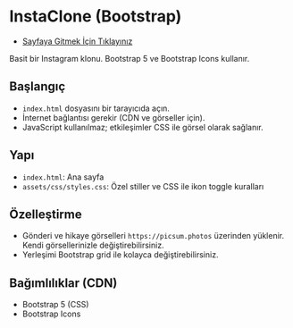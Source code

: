 # InstaClone (Bootstrap)

- [Sayfaya Gitmek İçin Tıklayınız](https://ardaatprk.github.io/instaclone/)

Basit bir Instagram klonu. Bootstrap 5 ve Bootstrap Icons kullanır.

## Başlangıç

- `index.html` dosyasını bir tarayıcıda açın.
- İnternet bağlantısı gerekir (CDN ve görseller için).
- JavaScript kullanılmaz; etkileşimler CSS ile görsel olarak sağlanır.

## Yapı

- `index.html`: Ana sayfa
- `assets/css/styles.css`: Özel stiller ve CSS ile ikon toggle kuralları

## Özelleştirme

- Gönderi ve hikaye görselleri `https://picsum.photos` üzerinden yüklenir. Kendi görsellerinizle değiştirebilirsiniz.
- Yerleşimi Bootstrap grid ile kolayca değiştirebilirsiniz.

## Bağımlılıklar (CDN)

- Bootstrap 5 (CSS)
- Bootstrap Icons
